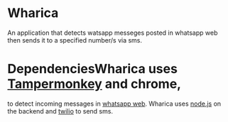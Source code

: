 # Wharica
An application that detects watsapp messeges posted in whatsapp web then sends it to a specified number/s via sms.

# DependenciesWharica uses [Tampermonkey](https://chrome.google.com/webstore/detail/tampermonkey/dhdgffkkebhmkfjojejmpbldmpobfkfo?hl=en) and chrome, 
to detect incoming messages in [whatsapp web](https://web.whatsapp.com/). Wharica uses [node.js](https://nodejs.org/en/) on
the backend and [twilio](https://www.twilio.com/) to send sms.
